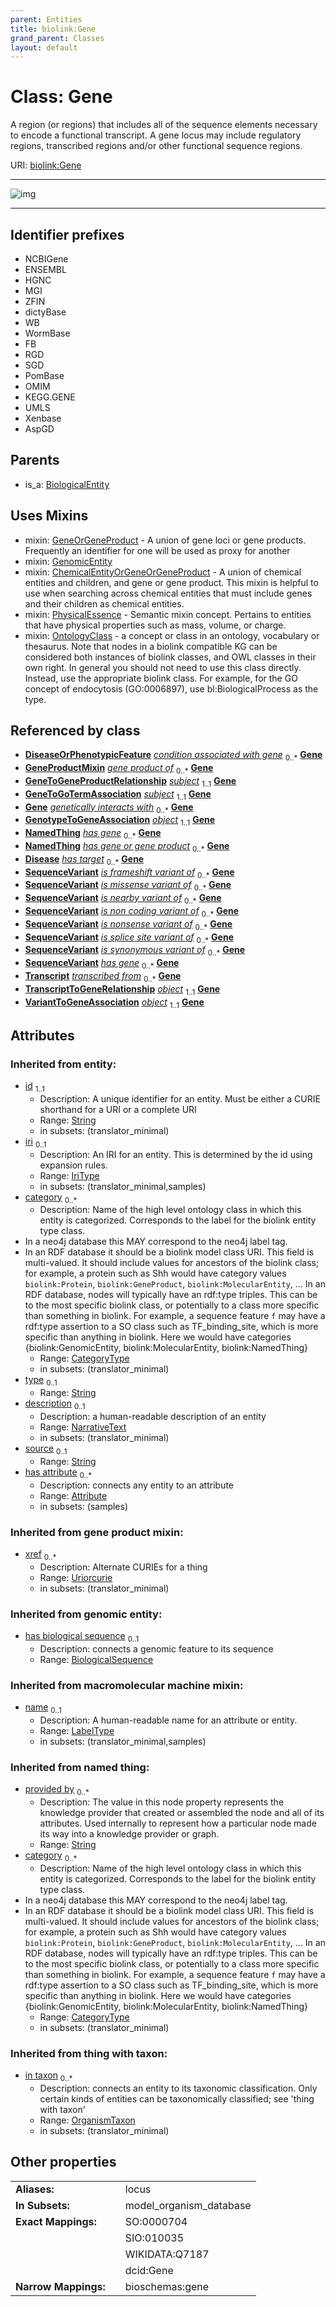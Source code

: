 ```yaml
---
parent: Entities
title: biolink:Gene
grand_parent: Classes
layout: default
---
```


# Class: Gene


A region (or regions) that includes all of the sequence elements necessary to encode a functional transcript. A gene locus may include regulatory regions, transcribed regions and/or other functional sequence regions.

URI: [biolink:Gene](https://w3id.org/biolink/vocab/Gene)


---

![img](https://yuml.me/diagram/nofunky;dir:TB/class/[VariantToGeneAssociation],[TranscriptToGeneRelationship],[Transcript],[SequenceVariant],[PhysicalEssence],[OrganismTaxon],[OntologyClass],[NamedThing],[GenotypeToGeneAssociation],[GenomicEntity],[GeneToGoTermAssociation],[GeneToGeneProductRelationship],[GeneProductMixin],[GeneOrGeneProduct],[GeneToGeneProductRelationship]-%20subject%201..1%3E[Gene%7Csymbol:string%20%3F;synonym:label_type%20%2A;has_biological_sequence:biological_sequence%20%3F;provided_by(i):string%20%2A;xref(i):uriorcurie%20%2A;category(i):category_type%20%2B;id(i):string;iri(i):iri_type%20%3F;type(i):string%20%3F;name(i):label_type%20%3F;description(i):narrative_text%20%3F;source(i):string%20%3F],[GeneToGoTermAssociation]-%20subject%201..1%3E[Gene],[GenotypeToGeneAssociation]-%20object%201..1%3E[Gene],[SequenceVariant]-%20has%20gene(i)%200..%2A%3E[Gene],[GeneGroupingMixin]-%20has%20gene%20or%20gene%20product%200..%2A%3E[Gene],[SequenceVariant]-%20has%20gene%200..%2A%3E[Gene],[TranscriptToGeneRelationship]-%20object%201..1%3E[Gene],[VariantToGeneAssociation]-%20object%201..1%3E[Gene],[Gene]uses%20-.-%3E[GeneOrGeneProduct],[Gene]uses%20-.-%3E[GenomicEntity],[Gene]uses%20-.-%3E[ChemicalEntityOrGeneOrGeneProduct],[Gene]uses%20-.-%3E[PhysicalEssence],[Gene]uses%20-.-%3E[OntologyClass],[BiologicalEntity]%5E-[Gene],[GeneGroupingMixin],[DiseaseOrPhenotypicFeature],[Disease],[ChemicalEntityOrGeneOrGeneProduct],[BiologicalEntity],[Attribute])

---


## Identifier prefixes

 * NCBIGene
 * ENSEMBL
 * HGNC
 * MGI
 * ZFIN
 * dictyBase
 * WB
 * WormBase
 * FB
 * RGD
 * SGD
 * PomBase
 * OMIM
 * KEGG.GENE
 * UMLS
 * Xenbase
 * AspGD

## Parents

 *  is_a: [BiologicalEntity](BiologicalEntity.md)

## Uses Mixins

 *  mixin: [GeneOrGeneProduct](GeneOrGeneProduct.md) - A union of gene loci or gene products. Frequently an identifier for one will be used as proxy for another
 *  mixin: [GenomicEntity](GenomicEntity.md)
 *  mixin: [ChemicalEntityOrGeneOrGeneProduct](ChemicalEntityOrGeneOrGeneProduct.md) - A union of chemical entities and children, and gene or gene product. This mixin is helpful to use when searching across chemical entities that must include genes and their children as chemical entities.
 *  mixin: [PhysicalEssence](PhysicalEssence.md) - Semantic mixin concept.  Pertains to entities that have physical properties such as mass, volume, or charge.
 *  mixin: [OntologyClass](OntologyClass.md) - a concept or class in an ontology, vocabulary or thesaurus. Note that nodes in a biolink compatible KG can be considered both instances of biolink classes, and OWL classes in their own right. In general you should not need to use this class directly. Instead, use the appropriate biolink class. For example, for the GO concept of endocytosis (GO:0006897), use bl:BiologicalProcess as the type.

## Referenced by class

 *  **[DiseaseOrPhenotypicFeature](DiseaseOrPhenotypicFeature.md)** *[condition associated with gene](condition_associated_with_gene.md)*  <sub>0..\*</sub>  **[Gene](Gene.md)**
 *  **[GeneProductMixin](GeneProductMixin.md)** *[gene product of](gene_product_of.md)*  <sub>0..\*</sub>  **[Gene](Gene.md)**
 *  **[GeneToGeneProductRelationship](GeneToGeneProductRelationship.md)** *[subject](subject.md)*  <sub>1..1</sub>  **[Gene](Gene.md)**
 *  **[GeneToGoTermAssociation](GeneToGoTermAssociation.md)** *[subject](subject.md)*  <sub>1..1</sub>  **[Gene](Gene.md)**
 *  **[Gene](Gene.md)** *[genetically interacts with](genetically_interacts_with.md)*  <sub>0..\*</sub>  **[Gene](Gene.md)**
 *  **[GenotypeToGeneAssociation](GenotypeToGeneAssociation.md)** *[object](object.md)*  <sub>1..1</sub>  **[Gene](Gene.md)**
 *  **[NamedThing](NamedThing.md)** *[has gene](has_gene.md)*  <sub>0..\*</sub>  **[Gene](Gene.md)**
 *  **[NamedThing](NamedThing.md)** *[has gene or gene product](has_gene_or_gene_product.md)*  <sub>0..\*</sub>  **[Gene](Gene.md)**
 *  **[Disease](Disease.md)** *[has target](has_target.md)*  <sub>0..\*</sub>  **[Gene](Gene.md)**
 *  **[SequenceVariant](SequenceVariant.md)** *[is frameshift variant of](is_frameshift_variant_of.md)*  <sub>0..\*</sub>  **[Gene](Gene.md)**
 *  **[SequenceVariant](SequenceVariant.md)** *[is missense variant of](is_missense_variant_of.md)*  <sub>0..\*</sub>  **[Gene](Gene.md)**
 *  **[SequenceVariant](SequenceVariant.md)** *[is nearby variant of](is_nearby_variant_of.md)*  <sub>0..\*</sub>  **[Gene](Gene.md)**
 *  **[SequenceVariant](SequenceVariant.md)** *[is non coding variant of](is_non_coding_variant_of.md)*  <sub>0..\*</sub>  **[Gene](Gene.md)**
 *  **[SequenceVariant](SequenceVariant.md)** *[is nonsense variant of](is_nonsense_variant_of.md)*  <sub>0..\*</sub>  **[Gene](Gene.md)**
 *  **[SequenceVariant](SequenceVariant.md)** *[is splice site variant of](is_splice_site_variant_of.md)*  <sub>0..\*</sub>  **[Gene](Gene.md)**
 *  **[SequenceVariant](SequenceVariant.md)** *[is synonymous variant of](is_synonymous_variant_of.md)*  <sub>0..\*</sub>  **[Gene](Gene.md)**
 *  **[SequenceVariant](SequenceVariant.md)** *[has gene](has_gene.md)*  <sub>0..\*</sub>  **[Gene](Gene.md)**
 *  **[Transcript](Transcript.md)** *[transcribed from](transcribed_from.md)*  <sub>0..\*</sub>  **[Gene](Gene.md)**
 *  **[TranscriptToGeneRelationship](TranscriptToGeneRelationship.md)** *[object](object.md)*  <sub>1..1</sub>  **[Gene](Gene.md)**
 *  **[VariantToGeneAssociation](VariantToGeneAssociation.md)** *[object](object.md)*  <sub>1..1</sub>  **[Gene](Gene.md)**

## Attributes


### Inherited from entity:

 * [id](id.md)  <sub>1..1</sub>
     * Description: A unique identifier for an entity. Must be either a CURIE shorthand for a URI or a complete URI
     * Range: [String](types/String.md)
     * in subsets: (translator_minimal)
 * [iri](iri.md)  <sub>0..1</sub>
     * Description: An IRI for an entity. This is determined by the id using expansion rules.
     * Range: [IriType](types/IriType.md)
     * in subsets: (translator_minimal,samples)
 * [category](category.md)  <sub>0..\*</sub>
     * Description: Name of the high level ontology class in which this entity is categorized. Corresponds to the label for the biolink entity type class.
 * In a neo4j database this MAY correspond to the neo4j label tag.
 * In an RDF database it should be a biolink model class URI.
This field is multi-valued. It should include values for ancestors of the biolink class; for example, a protein such as Shh would have category values `biolink:Protein`, `biolink:GeneProduct`, `biolink:MolecularEntity`, ...
In an RDF database, nodes will typically have an rdf:type triples. This can be to the most specific biolink class, or potentially to a class more specific than something in biolink. For example, a sequence feature `f` may have a rdf:type assertion to a SO class such as TF_binding_site, which is more specific than anything in biolink. Here we would have categories {biolink:GenomicEntity, biolink:MolecularEntity, biolink:NamedThing}
     * Range: [CategoryType](types/CategoryType.md)
     * in subsets: (translator_minimal)
 * [type](type.md)  <sub>0..1</sub>
     * Range: [String](types/String.md)
 * [description](description.md)  <sub>0..1</sub>
     * Description: a human-readable description of an entity
     * Range: [NarrativeText](types/NarrativeText.md)
     * in subsets: (translator_minimal)
 * [source](source.md)  <sub>0..1</sub>
     * Range: [String](types/String.md)
 * [has attribute](has_attribute.md)  <sub>0..\*</sub>
     * Description: connects any entity to an attribute
     * Range: [Attribute](Attribute.md)
     * in subsets: (samples)

### Inherited from gene product mixin:

 * [xref](xref.md)  <sub>0..\*</sub>
     * Description: Alternate CURIEs for a thing
     * Range: [Uriorcurie](types/Uriorcurie.md)
     * in subsets: (translator_minimal)

### Inherited from genomic entity:

 * [has biological sequence](has_biological_sequence.md)  <sub>0..1</sub>
     * Description: connects a genomic feature to its sequence
     * Range: [BiologicalSequence](types/BiologicalSequence.md)

### Inherited from macromolecular machine mixin:

 * [name](name.md)  <sub>0..1</sub>
     * Description: A human-readable name for an attribute or entity.
     * Range: [LabelType](types/LabelType.md)
     * in subsets: (translator_minimal,samples)

### Inherited from named thing:

 * [provided by](provided_by.md)  <sub>0..\*</sub>
     * Description: The value in this node property represents the knowledge provider that created or assembled the node and all of its attributes.  Used internally to represent how a particular node made its way into a knowledge provider or graph.
     * Range: [String](types/String.md)
 * [category](category.md)  <sub>0..\*</sub>
     * Description: Name of the high level ontology class in which this entity is categorized. Corresponds to the label for the biolink entity type class.
 * In a neo4j database this MAY correspond to the neo4j label tag.
 * In an RDF database it should be a biolink model class URI.
This field is multi-valued. It should include values for ancestors of the biolink class; for example, a protein such as Shh would have category values `biolink:Protein`, `biolink:GeneProduct`, `biolink:MolecularEntity`, ...
In an RDF database, nodes will typically have an rdf:type triples. This can be to the most specific biolink class, or potentially to a class more specific than something in biolink. For example, a sequence feature `f` may have a rdf:type assertion to a SO class such as TF_binding_site, which is more specific than anything in biolink. Here we would have categories {biolink:GenomicEntity, biolink:MolecularEntity, biolink:NamedThing}
     * Range: [CategoryType](types/CategoryType.md)
     * in subsets: (translator_minimal)

### Inherited from thing with taxon:

 * [in taxon](in_taxon.md)  <sub>0..\*</sub>
     * Description: connects an entity to its taxonomic classification. Only certain kinds of entities can be taxonomically classified; see 'thing with taxon'
     * Range: [OrganismTaxon](OrganismTaxon.md)
     * in subsets: (translator_minimal)

## Other properties

|  |  |  |
| --- | --- | --- |
| **Aliases:** | | locus |
| **In Subsets:** | | model_organism_database |
| **Exact Mappings:** | | SO:0000704 |
|  | | SIO:010035 |
|  | | WIKIDATA:Q7187 |
|  | | dcid:Gene |
| **Narrow Mappings:** | | bioschemas:gene |

